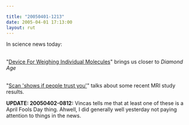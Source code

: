 ```yaml
---

title: "20050401-1213"
date: 2005-04-01 17:13:00
layout: rut
---
```


<p> In science news today:<br  /><br  />

"<a href="http://www.physorg.com/news3533.html">Device For Weighing
Individual Molecules</a>" brings us closer to <em>Diamond Age</em><br  /><br  />

"<a href="http://news.bbc.co.uk/2/hi/health/4397269.stm">Scan 'shows
if people trust you'</a>" talks about some recent MRI study results.</p>

<p><strong>UPDATE: 20050402-0812:</strong>  Vincas tells me that at least one of these is a April Fools Day thing.  Ahwell, I did generally well yesterday not paying attention to things in the news.</p>

